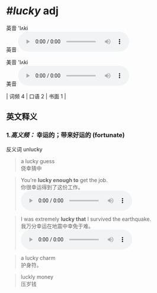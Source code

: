# ***\#lucky*** adj
英音 'lʌki  
英音
<audio src="./media/lucky-B.aac" controls="controls"></audio>

美音 'lʌki  
美音
<audio src="./media/lucky.aac" controls="controls"></audio>



| 词频 4 | 口语 2 | 书面 1 |  

英文释义
---
### 1.*高义频：* **幸运的；带来好运的 (fortunate)**  
反义词 unlucky 

 > a lucky guess  
 > 侥幸猜中    

 > You’re **lucky enough to** get the job.  
 > 你很幸运得到了这份工作。    
<audio src="./media/lucky-1.aac" controls="controls"></audio>

 > I was extremely **lucky that** I survived the earthquake.  
 > 我万分幸运在地震中幸免于难。    
<audio src="./media/lucky-517_AAC.aac" controls="controls"></audio>

 > a lucky charm  
 > 护身符。    

 > luckly money  
 > 压岁钱    


